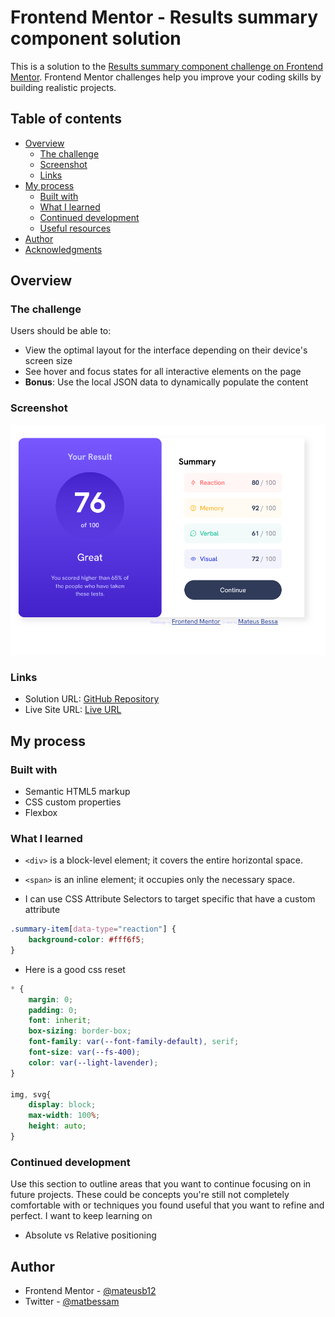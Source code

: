 # Frontend Mentor - Results summary component solution

This is a solution to the [Results summary component challenge on Frontend Mentor](https://www.frontendmentor.io/challenges/results-summary-component-CE_K6s0maV). Frontend Mentor challenges help you improve your coding skills by building realistic projects. 

## Table of contents

- [Overview](#overview)
  - [The challenge](#the-challenge)
  - [Screenshot](#screenshot)
  - [Links](#links)
- [My process](#my-process)
  - [Built with](#built-with)
  - [What I learned](#what-i-learned)
  - [Continued development](#continued-development)
  - [Useful resources](#useful-resources)
- [Author](#author)
- [Acknowledgments](#acknowledgments)

## Overview

### The challenge

Users should be able to:

- View the optimal layout for the interface depending on their device's screen size
- See hover and focus states for all interactive elements on the page
- **Bonus**: Use the local JSON data to dynamically populate the content

### Screenshot

![Screenshot](./screenshot.png)

### Links

- Solution URL: [GitHub Repository](https://github.com/mateusb12/front-end-mentor-results-summary-component-main)
- Live Site URL: [Live URL](https://mateusb12.github.io/front-end-mentor-results-summary-component-main/)

## My process

### Built with

- Semantic HTML5 markup
- CSS custom properties
- Flexbox

### What I learned

- `<div>` is a block-level element; it covers the entire horizontal space.
- `<span>` is an inline element; it occupies only the necessary space.

- I can use CSS Attribute Selectors to target specific <tags> that have a custom attribute

```css
.summary-item[data-type="reaction"] {
    background-color: #fff6f5;
}
```
- Here is a good css reset
```css
* {
    margin: 0;
    padding: 0;
    font: inherit;
    box-sizing: border-box;
    font-family: var(--font-family-default), serif;
    font-size: var(--fs-400);
    color: var(--light-lavender);
}

img, svg{
    display: block;
    max-width: 100%;
    height: auto;
}
```

### Continued development

Use this section to outline areas that you want to continue focusing on in future projects. These could be concepts you're still not completely comfortable with or techniques you found useful that you want to refine and perfect.
I want to keep learning on
- Absolute vs Relative positioning

## Author

- Frontend Mentor - [@mateusb12](https://www.frontendmentor.io/profile/mateusb12)
- Twitter - [@matbessam](https://www.twitter.com/matbessam)
